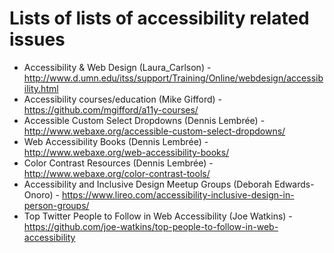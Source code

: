 # Lists of lists of accessibility related issues

- Accessibility & Web Design (Laura_Carlson) - http://www.d.umn.edu/itss/support/Training/Online/webdesign/accessibility.html
- Accessibility courses/education (Mike Gifford) - https://github.com/mgifford/a11y-courses/
- Accessible Custom Select Dropdowns (Dennis Lembrée) - http://www.webaxe.org/accessible-custom-select-dropdowns/
- Web Accessibility Books (Dennis Lembrée) - http://www.webaxe.org/web-accessibility-books/
- Color Contrast Resources (Dennis Lembrée) - http://www.webaxe.org/color-contrast-tools/
- Accessibility and Inclusive Design Meetup Groups (Deborah Edwards-Onoro) - https://www.lireo.com/accessibility-inclusive-design-in-person-groups/
- Top Twitter People to Follow in Web Accessibility (Joe Watkins) - https://github.com/joe-watkins/top-people-to-follow-in-web-accessibility

